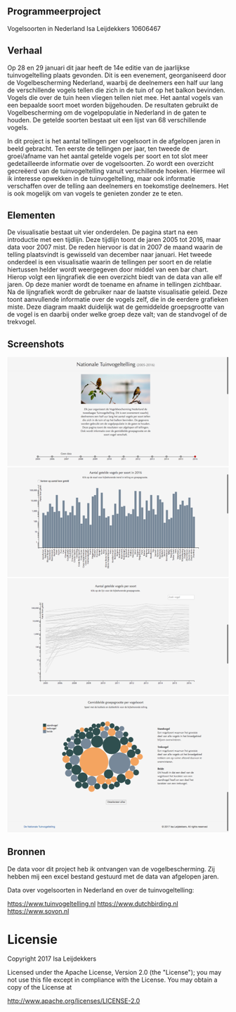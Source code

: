 ## Programmeerproject

Vogelsoorten in Nederland
Isa Leijdekkers
10606467

## Verhaal

Op 28 en 29 januari dit jaar heeft de 14e editie van de jaarlijkse tuinvogeltelling plaats gevonden. Dit is een evenement, georganiseerd door de Vogelbescherming Nederland, waarbij de deelnemers een half uur lang de verschillende vogels tellen die zich in de tuin of op het balkon bevinden. Vogels die over de tuin heen vliegen tellen niet mee. Het aantal vogels van een bepaalde soort moet worden bijgehouden. De resultaten gebruikt de Vogelbescherming om de vogelpopulatie in Nederland in de gaten te houden. De getelde soorten bestaat uit een lijst van 68 verschillende vogels.

In dit project is het aantal tellingen per vogelsoort in de afgelopen jaren in beeld gebracht. Ten eerste de tellingen per jaar, ten tweede de groei/afname van het aantal getelde vogels per soort en tot slot meer gedetailleerde informatie over de vogelsoorten. Zo wordt een overzicht gecreëerd van de tuinvogeltelling vanuit verschillende hoeken. Hiermee wil ik interesse opwekken in de tuinvogeltelling, maar ook informatie verschaffen over de telling aan deelnemers en toekomstige deelnemers. Het is ook mogelijk om van vogels te genieten zonder ze te eten.

## Elementen

De visualisatie bestaat uit vier onderdelen. De pagina start na een introductie met een tijdlijn. Deze tijdlijn toont de jaren 2005 tot 2016, maar data voor 2007 mist. De reden hiervoor is dat in 2007 de maand waarin de telling plaatsvindt is gewisseld van december naar januari. Het tweede onderdeel is een visualisatie waarin de tellingen per soort en de relatie hiertussen helder wordt weergegeven door middel van een bar chart. Hierop volgt een lijngrafiek die een overzicht biedt van de data van alle elf jaren. Op deze manier wordt de toename en afname in tellingen zichtbaar.
Na de lijngrafiek wordt de gebruiker naar de laatste visualisatie geleid. Deze toont aanvullende informatie over de vogels zelf, die in de eerdere grafieken miste. Deze diagram maakt duidelijk wat de gemiddelde groepsgrootte van de vogel is en daarbij onder welke groep deze valt; van de standvogel of de trekvogel.

## Screenshots

![](doc/pagina1.jpg)
![](doc/pagina2.jpg)
![](doc/pagina3.jpg)
![](doc/pagina4.jpg)

## Bronnen

De data voor dit project heb ik ontvangen van de vogelbescherming. Zij hebben mij een excel bestand gestuurd met de data van afgelopen jaren.

Data over vogelsoorten in Nederland en over de tuinvogeltelling:

https://www.tuinvogeltelling.nl
https://www.dutchbirding.nl
https://www.sovon.nl

# Licensie

Copyright 2017 Isa Leijdekkers

Licensed under the Apache License, Version 2.0 (the "License");
you may not use this file except in compliance with the License.
You may obtain a copy of the License at

http://www.apache.org/licenses/LICENSE-2.0
